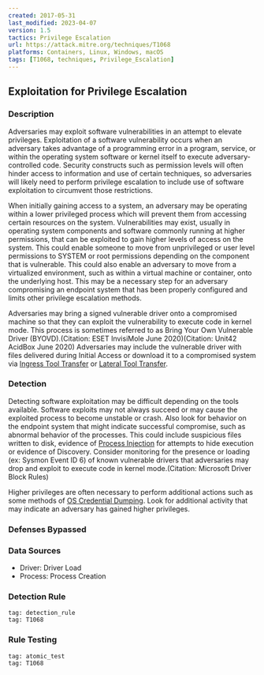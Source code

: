 ```yaml
---
created: 2017-05-31
last_modified: 2023-04-07
version: 1.5
tactics: Privilege Escalation
url: https://attack.mitre.org/techniques/T1068
platforms: Containers, Linux, Windows, macOS
tags: [T1068, techniques, Privilege_Escalation]
---
```


## Exploitation for Privilege Escalation

### Description

Adversaries may exploit software vulnerabilities in an attempt to elevate privileges. Exploitation of a software vulnerability occurs when an adversary takes advantage of a programming error in a program, service, or within the operating system software or kernel itself to execute adversary-controlled code. Security constructs such as permission levels will often hinder access to information and use of certain techniques, so adversaries will likely need to perform privilege escalation to include use of software exploitation to circumvent those restrictions.

When initially gaining access to a system, an adversary may be operating within a lower privileged process which will prevent them from accessing certain resources on the system. Vulnerabilities may exist, usually in operating system components and software commonly running at higher permissions, that can be exploited to gain higher levels of access on the system. This could enable someone to move from unprivileged or user level permissions to SYSTEM or root permissions depending on the component that is vulnerable. This could also enable an adversary to move from a virtualized environment, such as within a virtual machine or container, onto the underlying host. This may be a necessary step for an adversary compromising an endpoint system that has been properly configured and limits other privilege escalation methods.

Adversaries may bring a signed vulnerable driver onto a compromised machine so that they can exploit the vulnerability to execute code in kernel mode. This process is sometimes referred to as Bring Your Own Vulnerable Driver (BYOVD).(Citation: ESET InvisiMole June 2020)(Citation: Unit42 AcidBox June 2020) Adversaries may include the vulnerable driver with files delivered during Initial Access or download it to a compromised system via [Ingress Tool Transfer](https://attack.mitre.org/techniques/T1105) or [Lateral Tool Transfer](https://attack.mitre.org/techniques/T1570).

### Detection

Detecting software exploitation may be difficult depending on the tools available. Software exploits may not always succeed or may cause the exploited process to become unstable or crash. Also look for behavior on the endpoint system that might indicate successful compromise, such as abnormal behavior of the processes. This could include suspicious files written to disk, evidence of [Process Injection](https://attack.mitre.org/techniques/T1055) for attempts to hide execution or evidence of Discovery. Consider monitoring for the presence or loading (ex: Sysmon Event ID 6) of known vulnerable drivers that adversaries may drop and exploit to execute code in kernel mode.(Citation: Microsoft Driver Block Rules)

Higher privileges are often necessary to perform additional actions such as some methods of [OS Credential Dumping](https://attack.mitre.org/techniques/T1003). Look for additional activity that may indicate an adversary has gained higher privileges.

### Defenses Bypassed



### Data Sources

  - Driver: Driver Load
  -  Process: Process Creation
### Detection Rule

```query
tag: detection_rule
tag: T1068
```

### Rule Testing

```query
tag: atomic_test
tag: T1068
```
